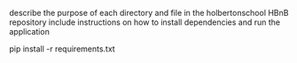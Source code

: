 describe the purpose of each directory and file in the holbertonschool HBnB repository
include instructions on how to install dependencies and run the application

pip install -r requirements.txt